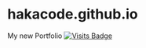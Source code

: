 # hakacode.github.io
My new Portfolio
[![Visits Badge](https://badges.pufler.dev/visits/HakaCode/hakacode.github.io)](https://badges.pufler.dev)
